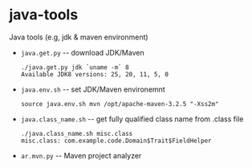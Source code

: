 # java-tools
Java tools (e.g, jdk &amp; maven environment)

* `java.get.py` -- download JDK/Maven  
  ```
  ./java.get.py jdk `uname -m` 8
  Available JDK8 versions: 25, 20, 11, 5, 0
  ```

* `java.env.sh` -- set JDK/Maven environemnt  
  ```
  source java.env.sh mvn /opt/apache-maven-3.2.5 "-Xss2m"
  ```

* `java.class_name.sh` -- get fully qualified class name from .class file  

  ```
  ./java.class_name.sh misc.class
  misc.class: com.example.code.Domain$Trait$FieldHelper
  ```

* `ar.mvn.py` -- Maven project analyzer  

